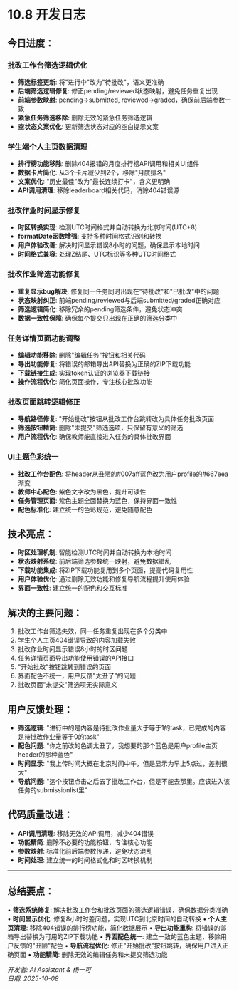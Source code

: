 # 10.8 开发日志

## 今日进度：

### 批改工作台筛选逻辑优化
- **筛选标签更新**: 将"进行中"改为"待批改"，语义更准确
- **后端筛选逻辑修复**: 修正pending/reviewed状态映射，避免任务重复出现
- **前端参数映射**: pending→submitted, reviewed→graded，确保前后端参数一致
- **紧急任务筛选移除**: 删除无效的紧急任务筛选逻辑
- **空状态文案优化**: 更新筛选状态对应的空白提示文案

### 学生端个人主页数据清理
- **排行榜功能移除**: 删除404报错的月度排行榜API调用和相关UI组件
- **数据卡片简化**: 从3个卡片减少到2个，移除"月度排名"
- **文案优化**: "历史最佳"改为"最长连续打卡"，含义更明确
- **API调用清理**: 移除leaderboard相关代码，消除404错误源

### 批改作业时间显示修复
- **时区转换实现**: 检测UTC时间格式并自动转换为北京时间(UTC+8)
- **formatDate函数增强**: 支持多种时间格式识别和转换
- **用户体验改善**: 解决时间显示错误8小时的问题，确保显示本地时间
- **时间格式兼容**: 处理Z结尾、UTC标识等多种UTC时间格式

### 批改作业筛选功能修复
- **重复显示bug解决**: 修复同一任务同时出现在"待批改"和"已批改"中的问题
- **状态映射纠正**: 前端pending/reviewed与后端submitted/graded正确对应
- **筛选逻辑简化**: 移除冗余的pending筛选条件，避免状态冲突
- **数据一致性保障**: 确保每个提交只出现在正确的筛选分类中

### 任务详情页面功能调整
- **编辑功能移除**: 删除"编辑任务"按钮和相关代码
- **导出功能修复**: 将错误的邮箱导出API替换为正确的ZIP下载功能
- **下载链接生成**: 实现token认证的浏览器下载链接
- **操作流程优化**: 简化页面操作，专注核心批改功能

### 批改页面跳转逻辑修正
- **导航路径修复**: "开始批改"按钮从批改工作台跳转改为具体任务批改页面
- **筛选按钮精简**: 删除"未提交"筛选选项，只保留有意义的筛选
- **用户流程优化**: 确保教师能直接进入任务的具体批改界面

### UI主题色彩统一
- **批改工作台配色**: 将header从丑陋的#007aff蓝色改为用户profile的#667eea渐变
- **教师中心配色**: 紫色文字改为黑色，提升可读性
- **任务管理页面**: 紫色主题全面替换为蓝色，保持界面一致性
- **配色标准化**: 建立统一的色彩规范，避免随意配色

## 技术亮点：
- **时区处理机制**: 智能检测UTC时间并自动转换为本地时间
- **状态映射系统**: 前后端筛选参数统一映射，避免数据错乱
- **下载功能集成**: 将ZIP下载功能复用到多个页面，提高代码复用性
- **用户体验优化**: 通过删除无效功能和修复导航流程提升使用体验
- **界面一致性**: 建立统一的配色和交互标准

## 解决的主要问题：
1. 批改工作台筛选失效，同一任务重复出现在多个分类中
2. 学生个人主页404错误导致的内容加载失败
3. 批改作业时间显示错误8小时的时区问题
4. 任务详情页面导出功能使用错误的API接口
5. "开始批改"按钮跳转到错误的页面
6. 界面配色不统一，用户反馈"太丑了"的问题
7. 批改页面"未提交"筛选项无实际意义

## 用户反馈处理：
- **筛选逻辑**: "进行中的是内容是待批改作业量大于等于1的task，已完成的内容是待批改作业量等于0的task"
- **配色问题**: "你之前改的色调太丑了，我想要的那个蓝色是用户profile主页header的那种蓝色"
- **时间显示**: "我上传时间大概在北京时间中午，但是显示为早上5点过，差别很大"
- **导航问题**: "这个按钮点击之后去了批改工作台，但是不能去那里。应该进入该任务的submissionlist里"

## 代码质量改进：
- **API调用清理**: 移除无效的API调用，减少404错误
- **功能精简**: 删除不必要的功能按钮，专注核心功能
- **参数映射**: 标准化前后端参数传递，避免状态混乱
- **时间处理**: 建立统一的时间格式化和时区转换机制

---

## 总结要点：
• **筛选系统修复**: 解决批改工作台和批改页面的筛选逻辑错误，确保数据分类准确
• **时间显示优化**: 修复8小时时差问题，实现UTC到北京时间的自动转换
• **个人主页清理**: 移除404错误的排行榜功能，简化数据展示
• **导出功能重构**: 将错误的邮箱导出替换为可用的ZIP下载功能
• **界面配色统一**: 建立一致的蓝色主题，移除用户反馈的"丑陋"配色
• **导航流程优化**: 修正"开始批改"按钮跳转，确保用户进入正确页面
• **功能精简**: 删除无效的编辑任务和未提交筛选功能

*开发者: AI Assistant & 杨一可*  
*日期: 2025-10-08*